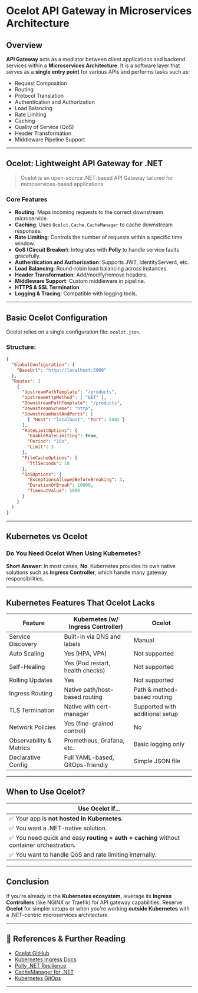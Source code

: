 # Ocelot API Gateway in Microservices Architecture

## Overview
**API Gateway** acts as a mediator between client applications and backend services within a **Microservices Architecture**. It is a software layer that serves as a **single entry point** for various APIs and performs tasks such as:

- Request Composition  
- Routing  
- Protocol Translation  
- Authentication and Authorization  
- Load Balancing  
- Rate Limiting  
- Caching  
- Quality of Service (QoS)  
- Header Transformation  
- Middleware Pipeline Support  

---

## Ocelot: Lightweight API Gateway for .NET

> Ocelot is an open-source .NET-based API Gateway tailored for microservices-based applications.

### Core Features
- **Routing**: Maps incoming requests to the correct downstream microservice.
- **Caching**: Uses `Ocelot.Cache.CacheManager` to cache downstream responses.
- **Rate Limiting**: Controls the number of requests within a specific time window.
- **QoS (Circuit Breaker)**: Integrates with **Polly** to handle service faults gracefully.
- **Authentication and Authorization**: Supports JWT, IdentityServer4, etc.
- **Load Balancing**: Round-robin load balancing across instances.
- **Header Transformation**: Add/modify/remove headers.
- **Middleware Support**: Custom middleware in pipeline.
- **HTTPS & SSL Termination**
- **Logging & Tracing**: Compatible with logging tools.

---

## Basic Ocelot Configuration

Ocelot relies on a single configuration file: `ocelot.json`.

### Structure:
```json
{
  "GlobalConfiguration": {
    "BaseUrl": "http://localhost:5000"
  },
  "Routes": [
    {
      "UpstreamPathTemplate": "/products",
      "UpstreamHttpMethod": [ "GET" ],
      "DownstreamPathTemplate": "/products",
      "DownstreamScheme": "http",
      "DownstreamHostAndPorts": [
        { "Host": "localhost", "Port": 5002 }
      ],
      "RateLimitOptions": {
        "EnableRateLimiting": true,
        "Period": "10s",
        "Limit": 3
      },
      "FileCacheOptions": {
        "TtlSeconds": 10
      },
      "QoSOptions": {
        "ExceptionsAllowedBeforeBreaking": 3,
        "DurationOfBreak": 10000,
        "TimeoutValue": 5000
      }
    }
  ]
}
```

---

## Kubernetes vs Ocelot

### Do You Need Ocelot When Using Kubernetes?

**Short Answer**: In most cases, **No**. Kubernetes provides its own native solutions such as **Ingress Controller**, which handle many gateway responsibilities.

---

## Kubernetes Features That Ocelot Lacks

| Feature                       | Kubernetes (w/ Ingress Controller)        | Ocelot                                |
|------------------------------|--------------------------------------------|----------------------------------------|
| Service Discovery            | Built-in via DNS and labels                | Manual                                 |
| Auto Scaling                 | Yes (HPA, VPA)                             | Not supported                          |
| Self-Healing                 | Yes (Pod restart, health checks)           | Not supported                          |
| Rolling Updates              | Yes                                        | Not supported                          |
| Ingress Routing              | Native path/host-based routing             | Path & method-based routing            |
| TLS Termination              | Native with cert-manager                   | Supported with additional setup        |
| Network Policies             | Yes (fine-grained control)                 | No                                     |
| Observability & Metrics      | Prometheus, Grafana, etc.                  | Basic logging only                     |
| Declarative Config           | Full YAML-based, GitOps-friendly           | Simple JSON file                       |

---

## When to Use Ocelot?

| Use Ocelot if... |
|------------------|
| ✅ Your app is **not hosted in Kubernetes**. |
| ✅ You want a .NET-native solution. |
| ✅ You need quick and easy **routing + auth + caching** without container orchestration. |
| ✅ You want to handle QoS and rate limiting internally. |

---

## Conclusion
If you're already in the **Kubernetes ecosystem**, leverage its **Ingress Controllers** (like NGINX or Traefik) for API gateway capabilities. Reserve **Ocelot** for simpler setups or when you're working **outside Kubernetes** with a .NET-centric microservices architecture.

---

## 📘 References & Further Reading
- [Ocelot GitHub](https://github.com/ThreeMammals/Ocelot)
- [Kubernetes Ingress Docs](https://kubernetes.io/docs/concepts/services-networking/ingress/)
- [Polly .NET Resilience](https://github.com/App-vNext/Polly)
- [CacheManager for .NET](https://github.com/MichaCo/CacheManager)
- [Kubernetes GitOps](https://www.weave.works/technologies/gitops/)

---

